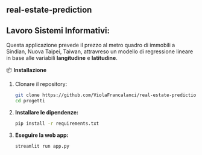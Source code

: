 ## real-estate-prediction
 ## Lavoro Sistemi Informativi:

Questa applicazione prevede il prezzo al metro quadro di immobili a Sindian, Nuova Taipei, Taiwan, attravreso un modello di regressione lineare in base alle variabili **langitudine** e **latitudine**.

📦 **Installazione**
1. Clonare il repository:
   ```bash
   git clone https://github.com/ViolaFrancalanci/real-estate-prediction.git
   cd progetti
2. **Installare le dipendenze:**
   ```bash
   pip install -r requirements.txt
3. **Eseguire la web app:**
   ```bash
   streamlit run app.py

